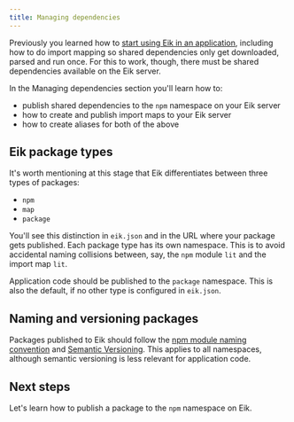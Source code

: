 ```yaml
---
title: Managing dependencies
---
```


Previously you learned how to [start using Eik in an application](/docs/introduction/workflow), including how to do import mapping so shared dependencies only get downloaded, parsed and run once. For this to work, though, there must be shared dependencies available on the Eik server.

In the Managing dependencies section you'll learn how to:

- publish shared dependencies to the `npm` namespace on your Eik server
- how to create and publish import maps to your Eik server
- how to create aliases for both of the above

## Eik package types

It's worth mentioning at this stage that Eik differentiates between three types of packages:

- `npm`
- `map`
- `package`

You'll see this distinction in `eik.json` and in the URL where your package gets published. Each package type has its own namespace. This is to avoid accidental naming collisions between, say, the `npm` module `lit` and the import map `lit`.

Application code should be published to the `package` namespace. This is also the default, if no other type is configured in `eik.json`.

## Naming and versioning packages

Packages published to Eik should follow the [npm module naming convention](https://github.com/npm/validate-npm-package-name) and [Semantic Versioning](https://semver.org/). This applies to all namespaces, although semantic versioning is less relevant for application code.

## Next steps

Let's learn how to publish a package to the `npm` namespace on Eik.
